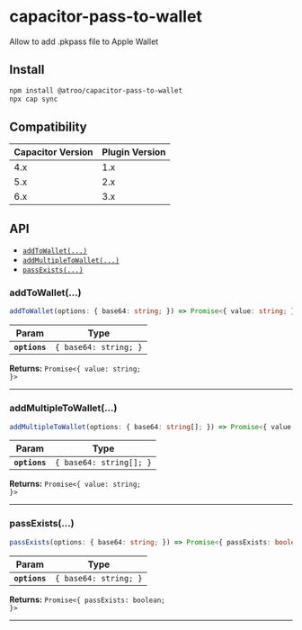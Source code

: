 # capacitor-pass-to-wallet

Allow to add .pkpass file to Apple Wallet

## Install

```bash
npm install @atroo/capacitor-pass-to-wallet
npx cap sync
```

## Compatibility

| Capacitor Version  | Plugin Version |
| ------------- | ------------- |
| 4.x  | 1.x  |
| 5.x  | 2.x |
| 6.x  | 3.x |

## API

<docgen-index>

* [`addToWallet(...)`](#addtowallet)
* [`addMultipleToWallet(...)`](#addmultipletowallet)
* [`passExists(...)`](#passexists)

</docgen-index>

<docgen-api>
<!--Update the source file JSDoc comments and rerun docgen to update the docs below-->

### addToWallet(...)

```typescript
addToWallet(options: { base64: string; }) => Promise<{ value: string; }>
```

| Param         | Type                             |
| ------------- | -------------------------------- |
| **`options`** | <code>{ base64: string; }</code> |

**Returns:** <code>Promise&lt;{ value: string; }&gt;</code>

--------------------


### addMultipleToWallet(...)

```typescript
addMultipleToWallet(options: { base64: string[]; }) => Promise<{ value: string; }>
```

| Param         | Type                               |
| ------------- | ---------------------------------- |
| **`options`** | <code>{ base64: string[]; }</code> |

**Returns:** <code>Promise&lt;{ value: string; }&gt;</code>

--------------------


### passExists(...)

```typescript
passExists(options: { base64: string; }) => Promise<{ passExists: boolean; }>
```

| Param         | Type                             |
| ------------- | -------------------------------- |
| **`options`** | <code>{ base64: string; }</code> |

**Returns:** <code>Promise&lt;{ passExists: boolean; }&gt;</code>

--------------------

</docgen-api>
